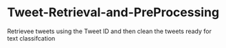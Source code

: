 # Tweet-Retrieval-and-PreProcessing
Retrievee tweets using the Tweet ID and then clean the tweets ready for text classifcation
